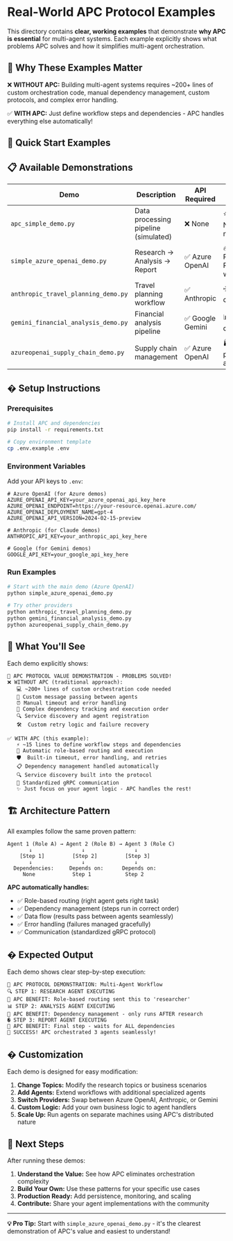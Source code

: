 # Real-World APC Protocol Examples

This directory contains **clear, working examples** that demonstrate **why APC is essential** for multi-agent systems. Each example explicitly shows what problems APC solves and how it simplifies multi-agent orchestration.

## 🎯 **Why These Examples Matter**

❌ **WITHOUT APC:** Building multi-agent systems requires ~200+ lines of custom orchestration code, manual dependency management, custom protocols, and complex error handling.

✅ **WITH APC:** Just define workflow steps and dependencies - APC handles everything else automatically!

## 🚀 **Quick Start Examples**

## 📋 Available Demonstrations

| Demo | Description | API Required | Perfect For |
|------|-------------|--------------|-------------|
| `apc_simple_demo.py` | Data processing pipeline (simulated) | ❌ None | ⭐ Beginners - No setup needed! |
| `simple_azure_openai_demo.py` | Research → Analysis → Report | ✅ Azure OpenAI | 🔥 Most Popular - Real AI workflow |
| `anthropic_travel_planning_demo.py` | Travel planning workflow | ✅ Anthropic | ✈️ Claude AI demonstration |
| `gemini_financial_analysis_demo.py` | Financial analysis pipeline | ✅ Google Gemini | 📊 Gemini AI demonstration |
| `azureopenai_supply_chain_demo.py` | Supply chain management | ✅ Azure OpenAI | 🏭 Business process automation |

## � **Setup Instructions**

### Prerequisites
```bash
# Install APC and dependencies
pip install -r requirements.txt

# Copy environment template
cp .env.example .env
```

### Environment Variables
Add your API keys to `.env`:

```env
# Azure OpenAI (for Azure demos)
AZURE_OPENAI_API_KEY=your_azure_openai_api_key_here
AZURE_OPENAI_ENDPOINT=https://your-resource.openai.azure.com/
AZURE_OPENAI_DEPLOYMENT_NAME=gpt-4
AZURE_OPENAI_API_VERSION=2024-02-15-preview

# Anthropic (for Claude demos)
ANTHROPIC_API_KEY=your_anthropic_api_key_here

# Google (for Gemini demos)
GOOGLE_API_KEY=your_google_api_key_here
```

### Run Examples
```bash
# Start with the main demo (Azure OpenAI)
python simple_azure_openai_demo.py

# Try other providers
python anthropic_travel_planning_demo.py
python gemini_financial_analysis_demo.py
python azureopenai_supply_chain_demo.py
```

## 🎯 **What You'll See**

Each demo explicitly shows:

```
🎯 APC PROTOCOL VALUE DEMONSTRATION - PROBLEMS SOLVED!
❌ WITHOUT APC (traditional approach):
   💻 ~200+ lines of custom orchestration code needed
   🔧 Custom message passing between agents
   ⏰ Manual timeout and error handling
   🔄 Complex dependency tracking and execution order
   🔍 Service discovery and agent registration
   🛠️  Custom retry logic and failure recovery

✅ WITH APC (this example):
   ⚡ ~15 lines to define workflow steps and dependencies
   🤖 Automatic role-based routing and execution
   🛡️  Built-in timeout, error handling, and retries
   📋 Dependency management handled automatically
   🔍 Service discovery built into the protocol
   📡 Standardized gRPC communication
   ✨ Just focus on your agent logic - APC handles the rest!
```

## 🏗️ **Architecture Pattern**

All examples follow the same proven pattern:

```
Agent 1 (Role A) → Agent 2 (Role B) → Agent 3 (Role C)
       ↓                ↓                ↓
    [Step 1]         [Step 2]         [Step 3]
       ↓                ↓                ↓
  Dependencies:     Depends on:      Depends on:
     None            Step 1           Step 2
```

**APC automatically handles:**
- ✅ Role-based routing (right agent gets right task)
- ✅ Dependency management (steps run in correct order)
- ✅ Data flow (results pass between agents seamlessly)
- ✅ Error handling (failures managed gracefully)
- ✅ Communication (standardized gRPC protocol)

## � **Expected Output**

Each demo shows clear step-by-step execution:

```
🚀 APC PROTOCOL DEMONSTRATION: Multi-Agent Workflow
🔍 STEP 1: RESEARCH AGENT EXECUTING
🎯 APC BENEFIT: Role-based routing sent this to 'researcher'
📊 STEP 2: ANALYSIS AGENT EXECUTING  
🎯 APC BENEFIT: Dependency management - only runs AFTER research
� STEP 3: REPORT AGENT EXECUTING
🎯 APC BENEFIT: Final step - waits for ALL dependencies
🎉 SUCCESS! APC orchestrated 3 agents seamlessly!
```

## � **Customization**

Each demo is designed for easy modification:

1. **Change Topics:** Modify the research topics or business scenarios
2. **Add Agents:** Extend workflows with additional specialized agents  
3. **Switch Providers:** Swap between Azure OpenAI, Anthropic, or Gemini
4. **Custom Logic:** Add your own business logic to agent handlers
5. **Scale Up:** Run agents on separate machines using APC's distributed nature

## 🎯 **Next Steps**

After running these demos:

1. **Understand the Value:** See how APC eliminates orchestration complexity
2. **Build Your Own:** Use these patterns for your specific use cases
3. **Production Ready:** Add persistence, monitoring, and scaling
4. **Contribute:** Share your agent implementations with the community

---

**💡 Pro Tip:** Start with `simple_azure_openai_demo.py` - it's the clearest demonstration of APC's value and easiest to understand!
